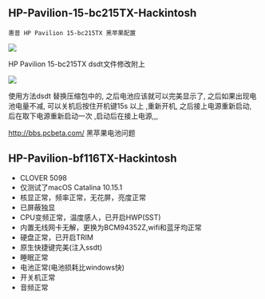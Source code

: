 ## HP-Pavilion-15-bc215TX-Hackintosh
    惠普 HP Pavilion 15-bc215TX 黑苹果配置

 ![](https://tva1.sinaimg.cn/large/00831rSTgy1gcj3aok318j30no0bx0vc.jpg)

 HP Pavilion 15-bc215TX dsdt文件修改附上

 ![](https://tva1.sinaimg.cn/large/00831rSTgy1gcj3g9nbdmj316q0j6jts.jpg)

 使用方法dsdt 替换压缩包中的, 之后电池应该就可以完美显示了, 之后如果出现电池电量不减, 可以关机后按住开机键15s 以上 ,重新开机, 之后接上电源重新启动,  后在取下电源重新启动一次 ,启动后在接上电源,,,
 
http://bbs.pcbeta.com/   黑苹果电池问题

## HP-Pavilion-bf116TX-Hackintosh
- CLOVER 5098
- 仅测试了macOS Catalina 10.15.1
- 核显正常，频率正常，无花屏，亮度正常
- 已屏蔽独显
- CPU变频正常，温度感人，已开启HWP(SST)
- 内置无线网卡无解，更换为BCM94352Z,wifi和蓝牙均正常
- 硬盘正常，已开启TRIM
- 原生快捷键完美(注入ssdt)
- 睡眠正常
- 电池正常(电池损耗比windows快)
- 开关机正常
- 音频正常
 
